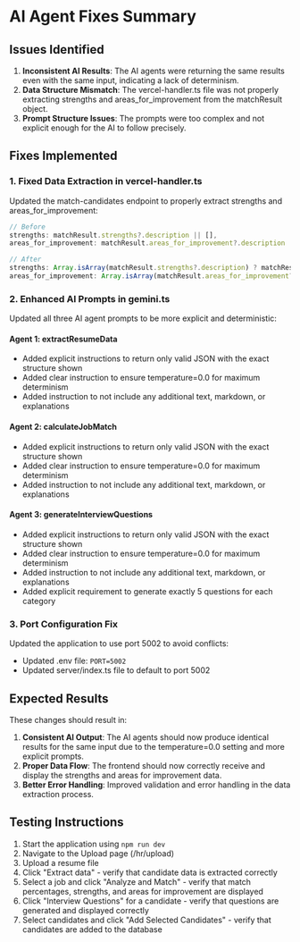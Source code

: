 # AI Agent Fixes Summary

## Issues Identified

1. **Inconsistent AI Results**: The AI agents were returning the same results even with the same input, indicating a lack of determinism.
2. **Data Structure Mismatch**: The vercel-handler.ts file was not properly extracting strengths and areas_for_improvement from the matchResult object.
3. **Prompt Structure Issues**: The prompts were too complex and not explicit enough for the AI to follow precisely.

## Fixes Implemented

### 1. Fixed Data Extraction in vercel-handler.ts

Updated the match-candidates endpoint to properly extract strengths and areas_for_improvement:

```javascript
// Before
strengths: matchResult.strengths?.description || [],
areas_for_improvement: matchResult.areas_for_improvement?.description || []

// After
strengths: Array.isArray(matchResult.strengths?.description) ? matchResult.strengths.description : [],
areas_for_improvement: Array.isArray(matchResult.areas_for_improvement?.description) ? matchResult.areas_for_improvement.description : []
```

### 2. Enhanced AI Prompts in gemini.ts

Updated all three AI agent prompts to be more explicit and deterministic:

#### Agent 1: extractResumeData
- Added explicit instructions to return only valid JSON with the exact structure shown
- Added clear instruction to ensure temperature=0.0 for maximum determinism
- Added instruction to not include any additional text, markdown, or explanations

#### Agent 2: calculateJobMatch
- Added explicit instructions to return only valid JSON with the exact structure shown
- Added clear instruction to ensure temperature=0.0 for maximum determinism
- Added instruction to not include any additional text, markdown, or explanations

#### Agent 3: generateInterviewQuestions
- Added explicit instructions to return only valid JSON with the exact structure shown
- Added clear instruction to ensure temperature=0.0 for maximum determinism
- Added instruction to not include any additional text, markdown, or explanations
- Added explicit requirement to generate exactly 5 questions for each category

### 3. Port Configuration Fix

Updated the application to use port 5002 to avoid conflicts:
- Updated .env file: `PORT=5002`
- Updated server/index.ts file to default to port 5002

## Expected Results

These changes should result in:
1. **Consistent AI Output**: The AI agents should now produce identical results for the same input due to the temperature=0.0 setting and more explicit prompts.
2. **Proper Data Flow**: The frontend should now correctly receive and display the strengths and areas for improvement data.
3. **Better Error Handling**: Improved validation and error handling in the data extraction process.

## Testing Instructions

1. Start the application using `npm run dev`
2. Navigate to the Upload page (/hr/upload)
3. Upload a resume file
4. Click "Extract data" - verify that candidate data is extracted correctly
5. Select a job and click "Analyze and Match" - verify that match percentages, strengths, and areas for improvement are displayed
6. Click "Interview Questions" for a candidate - verify that questions are generated and displayed correctly
7. Select candidates and click "Add Selected Candidates" - verify that candidates are added to the database